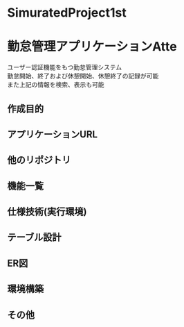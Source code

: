 # SimuratedProject1st

# 勤怠管理アプリケーションAtte
ユーザー認証機能をもつ勤怠管理システム<br>
勤怠開始、終了および休憩開始、休憩終了の記録が可能<br>
また上記の情報を検索、表示も可能<br>

## 作成目的
## アプリケーションURL
## 他のリポジトリ
## 機能一覧
## 仕様技術(実行環境)
## テーブル設計
## ER図
## 環境構築
## その他